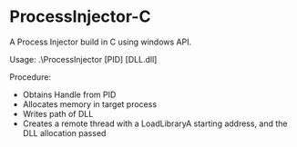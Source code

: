 # ProcessInjector-C
A Process Injector build in C using windows API.

Usage: .\ProcessInjector [PID] [DLL.dll]

Procedure:
  - Obtains Handle from PID
  - Allocates memory in target process
  - Writes path of DLL
  - Creates a remote thread with a LoadLibraryA starting address, and the DLL allocation passed
